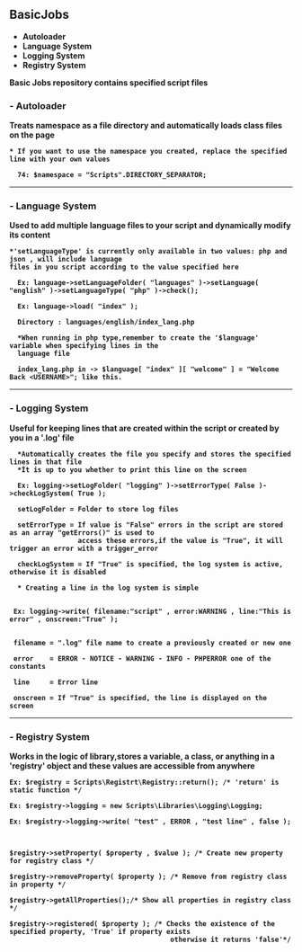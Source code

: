 <h2>BasicJobs</h2>

  * <b>Autoloader</b>
  * <b>Language System<b/>
  * <b>Logging System<b/>
  * <b>Registry System<b/>
  
  Basic Jobs repository contains specified script files
  
  <h3>- Autoloader</h3>
    Treats namespace as a file directory and automatically loads class files  on the page
    
    * If you want to use the namespace you created, replace the specified line with your own values
    
      74: $namespace = "Scripts".DIRECTORY_SEPARATOR;
   ----------------------------------------------------------------------------------------------------------------------  
  <h3>- Language System</h3>
    Used to add multiple language files to your script and dynamically modify its content
    
    *'setLanguageType' is currently only available in two values: php and json , will include language
    files in you script according to the value specified here
    
      Ex: language->setLanguageFolder( "languages" )->setLanguage( "english" )->setLanguageType( "php" )->check();
      
      Ex: language->load( "index" );
      
      Directory : languages/english/index_lang.php
      
      *When running in php type,remember to create the '$language' variable when specifying lines in the 
      language file
      
      index_lang.php in -> $language[ "index" ][ "welcome" ] = "Welcome Back <USERNAME>"; like this.
      
   ----------------------------------------------------------------------------------------------------------------------
      
  <h3>- Logging System</h3>
    Useful for keeping lines that are created within the script or created by you in a '.log' file
    
      *Automatically creates the file you specify and stores the specified lines in that file
      *İt is up to you whether to print this line on the screen
      
      Ex: logging->setLogFolder( "logging" )->setErrorType( False )->checkLogSystem( True );
      
      setLogFolder = Folder to store log files
      
      setErrorType = If value is "False" errors in the script are stored as an array "getErrors()" is used to 
                     access these errors,if the value is "True", it will trigger an error with a trigger_error
                     
      checkLogSystem = If "True" is specified, the log system is active, otherwise it is disabled
      
      * Creating a line in the log system is simple
      
      
     Ex: logging->write( filename:"script" , error:WARNING , line:"This is error" , onscreen:"True" );
     
     
     filename = ".log" file name to create a previously created or new one
     
     error    = ERROR - NOTICE - WARNING - INFO - PHPERROR one of the constants
     
     line     = Error line
     
     onscreen = If "True" is specified, the line is displayed on the screen
     
   ----------------------------------------------------------------------------------------------------------------------
     
  <h3>- Registry System</h3>
    Works in the logic of library,stores a variable, a class, or anything in a 'registry' object and these 
    values are accessible from anywhere
    
    Ex: $registry = Scripts\Registrt\Registry::return(); /* 'return' is static function */
    
    Ex: $registry->logging = new Scripts\Libraries\Logging\Logging;
    
    Ex: $registry->logging->write( "test" , ERROR , "test line" , false );
        
        
        
    $registry->setProperty( $property , $value ); /* Create new property for registry class */
    
    $registry->removeProperty( $property ); /* Remove from registry class in property */
    
    $registry->getAllProperties();/* Show all properties in registry class */
    
    $registry->registered( $property ); /* Checks the existence of the specified property, 'True' if property exists
                                            otherwise it returns 'false'*/
